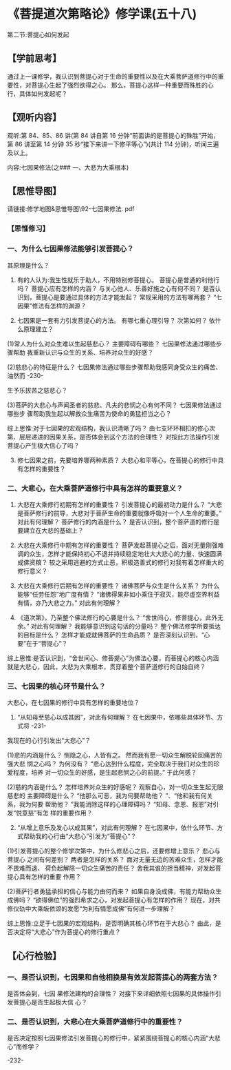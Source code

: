 
# 《菩提道次第略论》修学课(五十八)
第二节:菩提心如何发起
## 【学前思考】
通过上一课修学，我认识到菩提心对于生命的重要性以及在大乘菩萨道修行中的重要性，对菩提心生起了强烈欲得之心。
那么，菩提心这样一种重要而殊胜的心行，具体如何发起呢？

## 【观听内容】

观听:第 84、85、86 讲(第 84 讲自第 16 分钟“前面讲的是菩提心的殊胜”开始，第 86 讲至第 14 分钟 35 秒“接下来讲一下修平等心”)(共计 114 分钟)，听闻三遍及以上。

内容:七因果修法(之### 一、大悲为大乘根本)

## 【思惟导图】

请链接:修学地图&思惟导图\92-七因果修法. pdf

### 【思惟修习】

### 一、为什么七因果修法能够引发菩提心？

其原理是什么？

1. 有的人认为:我生性就乐于助人，不用特别修菩提心。
   菩提心是普通的利他行吗？
   菩提心应有怎样的内涵？
   与关心他人、乐善好施之心有何不同？
   是否认识到，菩提心是要通过具体的方法才能发起？
   常规采用的方法有哪两套？
   “七因果”修法有怎样的渊源？

2. 七因果是一套有力引发菩提心的方法。
   有哪七重心理引导？
   次第如何？
   依什么原理建立？

(1)常人为什么对众生难以生起慈悲心？
主要障碍有哪些？
七因果修法通过哪些步骤帮助
我重新认识与众生的关系、培养对众生的好感？

(2)慈悲心的特征是什么？
七因果修法通过哪些步骤帮助我感同身受众生的痛苦、油然而
-230-

生予乐拔苦之慈悲心？

(3)菩萨的大悲心与声闻圣者的慈悲、凡夫的悲悯之心有何不同？
七因果修法通过哪些步
骤帮助我生起以解救众生痛苦为使命的勇猛担当之心？

综上思惟:对于七因果的宏观结构，我认识清晰了吗？
由七支环环相扣的修心次第、层层递进的因果关系，是否体会到这个方法的合理性？
对按此方法操作引发菩提心产生极大信心了吗？

3. 修七因果之前，先要培养哪两种素质？
   大悲心和平等心，在菩提心的修行中具有怎样的重要性？

### 二、大悲心，在大乘菩萨道修行中具有怎样的重要意义？

1. 大悲在大乘修行初期有怎样的重要性？
   引发菩提心的最初动力是什么？
   “大悲是菩萨修行的前导，大悲对于菩萨生命的重要就像呼吸对一个人生命的重要。”
   对此有何理解？
   菩萨修行的内涵是什么？
   是否认识到，整个菩萨道的修行是要建立在大悲的基础上？

2. 大悲在大乘修行中期有怎样的重要性？
   菩萨发起菩提心之后，面对无量刚强难调的众生，怎样才能保持初心不退并持续稳定地壮大大悲心的力量、快速圆满成佛资粮？
   较之采用逃避的方式止恶，积极造善式的修行对我有着怎样重大的修行意义？

3. 大悲在大乘修行后期有怎样的重要性？
   诸佛菩萨与众生是什么关系？
   为什么能够“任劳任怨”地广度有情？
   “诸佛得果非如小乘住于寂灭，能尽虚空界利益有情，亦乃大悲之力。”
   对此有何理解？

4. 《道次第》，乃至整个佛法修行的心要是什么？
   “舍世间心，修菩提心，此外无余。”
   对此有何理解？
   我能够意识到这句话的分量吗？
   整个佛法修学所要抵达的目标是什么？
   怎样才能成就佛菩萨的生命品质？
   是否深刻认识到，“心要”在于“菩提心”？

综上思惟:是否认识到，“舍世间心、修菩提心”为佛法心要，而菩提心的核心内涵就是大悲心，因此，大悲为大乘根本，贯穿着整个菩萨道修行的自始自终？

### 三、七因果的核心环节是什么？

大悲心，在七因果的修行中具有怎样的重要地位？

1. “从知母至慈心以成其因”，对此有何理解？
   在七因果中，依哪些具体环节、方式将
   -231-

我现在的心行引发出“大悲心”？

(1)悲的内涵是什么？
恻隐之心，人皆有之。
然而我有愿一切众生解脱轮回痛苦的强大悲
悯之心吗？
为何没有？
“悲心达到什么程度，完全取决于我们对众生的珍爱程度，培养
对一切众生的好感，是生起悲悯之心的前提。”
于此何感？

(2)慈的内涵是什么？
怎样培养对众生的好感呢？
观察自心，对一切众生生起无限慈悲的
主要障碍是什么？
“他那么可恶，我为何要帮助他？
”、“他和我有何关系，我为何要
帮助他？
”我能消除这样的心理障碍吗？
“知母、念恩、报恩”对引发“悦意慈”有怎
样的重要作用？

2. “从增上意乐及发心以成其果”，对此有何理解？
   在七因果中，依什么环节、方式帮助我的心行由“大悲心”引发为“菩提心”？

(1)引发菩提心的整个修学次第中，为什么修悲心之后，还要修增上意乐？
悲心与菩提心
之间有何差别？
两者是怎样的关系？
面对无量无边的苦难众生，怎样才能不畏难而退、
荷负起解除一切众生痛苦的责任？
舍我其谁的担当精神，对发起菩提心具有怎样的重要
作用？

(2)菩萨行者勇猛承担的信心与能力由何而来？
如果自身没成佛，有能力帮助众生成佛吗？
“欲得佛位”的强烈希求之心，对发起菩提心有怎样的作用？
现在，对共修仪轨中大乘皈依颂的发愿“为利有情愿成佛”有何进一步理解？

综上思惟:立足于七因果的宏观结构，是否明确其核心环节在于大悲心？
由此，是
否决定将“大悲心”作为菩提心的修行重点？

## 【心行检验】

### 一、是否认识到，七因果和自他相换是有效发起菩提心的两套方法？

是否体会到，七因
果修法建构的合理性？
对接下来详细依照七因果的具体操作引发菩提心是否生起极大信
心？

### 二、是否认识到，大悲心在大乘菩萨道修行中的重要性？

是否决定按照七因果修法引发菩提心的修行中，紧紧围绕菩提心的核心内涵“大悲心”而修学？

-232-